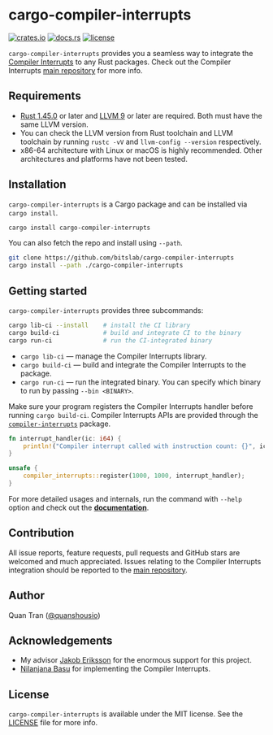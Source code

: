 # cargo-compiler-interrupts

[![crates.io](https://img.shields.io/crates/v/cargo-compiler-interrupts.svg)](https://crates.io/crates/cargo-compiler-interrupts)
[![docs.rs](https://docs.rs/cargo-compiler-interrupts/badge.svg)](https://docs.rs/cargo-compiler-interrupts)
[![license](https://img.shields.io/crates/l/cargo-compiler-interrupts.svg)](LICENSE)

`cargo-compiler-interrupts` provides you a seamless way to integrate the [Compiler Interrupts](https://dl.acm.org/doi/10.1145/3453483.3454107) to any Rust packages. Check out the Compiler Interrupts [main repository](https://github.com/bitslab/CompilerInterrupts) for more info.

## Requirements

* [Rust 1.45.0](https://www.rust-lang.org/tools/install) or later and [LLVM 9](https://releases.llvm.org/) or later are required. Both must have the same LLVM version.
* You can check the LLVM version from Rust toolchain and LLVM toolchain by running `rustc -vV` and `llvm-config --version` respectively.
* x86-64 architecture with Linux or macOS is highly recommended. Other architectures and platforms have not been tested.

## Installation

`cargo-compiler-interrupts` is a Cargo package and can be installed via `cargo install`.

``` sh
cargo install cargo-compiler-interrupts
```

You can also fetch the repo and install  using `--path`.

``` sh
git clone https://github.com/bitslab/cargo-compiler-interrupts
cargo install --path ./cargo-compiler-interrupts
```

## Getting started

`cargo-compiler-interrupts` provides three subcommands:

``` sh
cargo lib-ci --install    # install the CI library
cargo build-ci            # build and integrate CI to the binary
cargo run-ci              # run the CI-integrated binary
```

* `cargo lib-ci` — manage the Compiler Interrupts library.
* `cargo build-ci` — build and integrate the Compiler Interrupts to the package.
* `cargo run-ci` — run the integrated binary. You can specify which binary to run by passing `--bin <BINARY>`.

Make sure your program registers the Compiler Interrupts handler before running `cargo build-ci`. Compiler Interrupts APIs are provided through the [`compiler-interrupts`](https://github.com/bitslab/compiler-interrupts-rs) package.

``` rust
fn interrupt_handler(ic: i64) {
    println!("Compiler interrupt called with instruction count: {}", ic);
}

unsafe {
    compiler_interrupts::register(1000, 1000, interrupt_handler);
}
```

For more detailed usages and internals, run the command with `--help` option and check out the **[documentation](DOCUMENTATION.md)**.

## Contribution

All issue reports, feature requests, pull requests and GitHub stars are welcomed and much appreciated. Issues relating to the Compiler Interrupts integration should be reported to the [main repository](https://github.com/bitslab/CompilerInterrupts).

## Author

Quan Tran ([@quanshousio](https://quanshousio.com))

## Acknowledgements

* My advisor [Jakob Eriksson](https://www.linkedin.com/in/erikssonjakob) for the enormous support for this project.
* [Nilanjana Basu](https://www.linkedin.com/in/nilanjana-basu-99027959) for implementing the Compiler Interrupts.

## License

`cargo-compiler-interrupts` is available under the MIT license. See the [LICENSE](LICENSE) file for more info.
